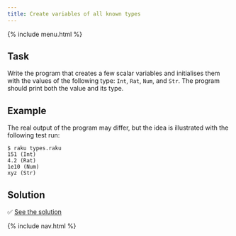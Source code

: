 ```yaml
---
title: Create variables of all known types
---
```


{% include menu.html %}

## Task

Write the program that creates a few scalar variables and initialises them with the values of the following type: `Int`, `Rat`, `Num`, and `Str`. The program should print both the value and its type.

## Example

The real output of the program may differ, but the idea is illustrated with the following test run:

```console
$ raku types.raku
151 (Int)
4.2 (Rat)
1e10 (Num)
xyz (Str)
```

## Solution

✅ [See the solution](solution)

{% include nav.html %}

